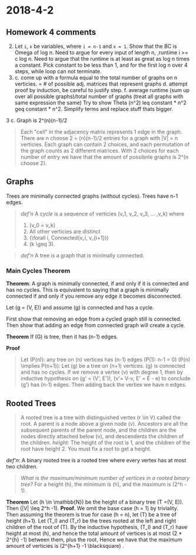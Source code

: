 # 2018-4-2

## Homework 4 comments
2. Let `i`, `x` be variables, where `i = n-1` and `x = 1`. Show that the BC is Omega of log n. Need to argue for every input of length n, ,runtime i >= c log n. Need to argue that the runtime is at least as great as log n times a constant. Pick constant to be less than 1, and for the first log n over 4 steps, while loop can not terminate.
3. c. come up with a formula equal to the total number of graphs on n verticies. = # of possible adj. matrices that represent graphs
   d. attempt proof by induction, be careful to justify step.
   f. average runtime (sum up over all possible graphs)/total number of graphs (treat all graphs with same expression the same) Try to show Theta (n^2) leq constant * n^2 geq constant * n^2. Simplify terms and replace stuff thats bigger. 
   
  3 c. Graph is 2^(n)(n-1)/2
  > Each "cell" in the adjacency matrix represents 1 edge in the graph. There are n choose 2  = (n)(n-1)/2 entries for a graph with |V| = n verticies. Each graph can contain 2 choices, and each permutation of the graph counts as 2 different matrices. With 2 choices for each number of entry we have that the amount of possibnle graphs is 2^(n choose 2).
   
  ## Graphs
  Trees are minimally connected graphs (without cycles). Trees have n-1 edges. 
  
  > *def'n* A *cycle* is a sequence of verticies \(v_1, v_2, v_3, ... ,v_k\) where 
  > 1. \(v_0 = v_k\)
  > 2. All other verticies are distinct
  > 3. \(\forall i, Connected(v_i, v_{i+1})\)
  > 4. \(k \geq 3\).
  
  
  > *def'n* A tree is a graph that is minimally connected.
  
  ### Main Cycles Theorem
  
  **Theorem**: A graph is minimally connected, if and only if it is connected and has no cycles. This is equivalent to saying that a graph is minimally connected if and only if you remove any edge it becomes disconnected.
  
  
  Let \(g = (V, E)\) and assume \(g\) is connected and has a cycle. 
  
  First show that removing an edge from a cycled graph still is connected.
  Then show that adding an edge from  connected graph will create a cycle.
  
  **Theorem**
  If \(G\) is tree, then it has \(n-1\) edges.
  
**Proof**
> Let \(P(n)\): any tree on \(n\) vertices has \(n-1\) edges
> \(P(1): n-1 = 0\)
> \(P(n) \implies P(n+1)\): 
> Let \(g\) be a tree on \(n+1\) vertices. \(g\) is connected and has no cycles. If we remove a vertex \(v\) with degree 1, then by inductive hypothesis on \(g' = (V', E')\), \(v'= V-v, E' = E - e\) to conclude \(g'\) has \(n-1\) edges. Then adding back the vertiex we have n edges. 
> 

## Rooted Trees
> A rooted tree is a tree with distinguished vertex \(r \in V\) called the root. A parent is a node above a given node \(v\). Ancestors are all the subsequent parents of the parent node, and the children are the nodes directly attached below \(v\), and descendents the children of the children.
> *height*: The height of the root is 1, and the children of the root have height 2. You must fix a root to get a height.

*def'n*: A binary rooted tree is a rooted tree where every vertex has at most two children. 

>*What is the maximum/minimum number of vertices in a rooted binary tree?*
> For a height \(h\), the minimum is \(h\), and the maximum is \(2^h - 1\).

**Theorem** Let \(h \in \mathbb{N}\) be the height of a binary tree \(T =(V, E)\). Then \(|V| \leq 2^h -1\).
**Proof**.
We omit the base case \(h = 1\) by triviality.
Then assuming the theorem is true for case \(h = n\), let \(T\) be a tree of height \(h+1\). Let \(T_l\) and \(T_r\) be the trees rooted at the left and right children of the root of \(T\). By the inductive hypothesis, \(T_l\) and \(T_r\) have height at most \(h\), and hence the total amount of vertices is at most \(2 * 2^{h} -1\) between them, plus the root. Hence we have that the maximum amount of verticies is \(2^{h+1} -1 \blacksquare\) .